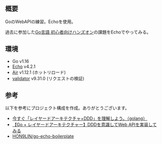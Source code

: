 ## 概要

GoのWebAPIの練習。Echoを使用。

過去に参加した[Go言語 初心者向けハンズオン](https://techdo.connpass.com/event/100306/)の課題をEchoでやってみる。

## 環境

- Go v1.16
- [Echo](https://echo.labstack.com/) v4.2.1
- [Air](https://github.com/cosmtrek/air) v1.12.1 (ホットリロード)
- [validator](https://github.com/go-playground/validator) v9.31.0 (リクエストの検証)

## 参考

以下を参考にプロジェクト構成を作成。ありがとうございます。

- [今すぐ「レイヤードアーキテクチャ+DDD」を理解しよう。（golang）](https://qiita.com/tono-maron/items/345c433b86f74d314c8d)
- [【Go + レイヤードアーキテクチャー】DDDを意識してWeb APIを実装してみる](https://yyh-gl.github.io/tech-blog/blog/go_web_api/)
- [HON9LIN/go-echo-boilerplate](https://github.com/HON9LIN/go-echo-boilerplate)